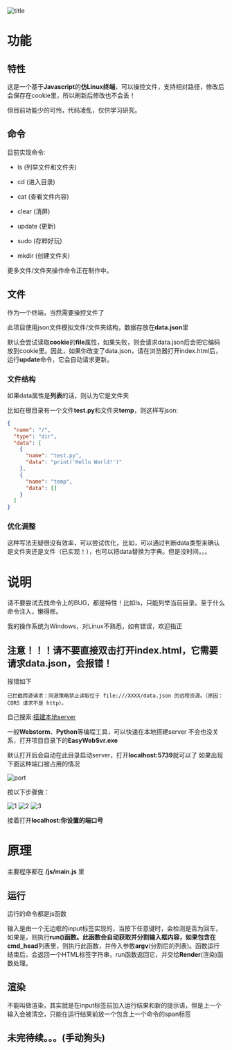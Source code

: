 ![title](img/README/title.png)



# 功能

## 特性

这是一个基于**Javascript**的**仿Linux终端**，可以操控文件，支持相对路径，修改后会保存在cookie里，所以刷新后修改也不会丢！

但目前功能少的可怜，代码凌乱，仅供学习研究。

## 命令

目前实现命令: 

- ls (列举文件和文件夹)

- cd (进入目录)

- cat (查看文件内容)

- clear (清屏)

- update (更新)

- sudo (存粹好玩)

- mkdir (创建文件夹)

更多文件/文件夹操作命令正在制作中。
## 文件

作为一个终端，当然需要操控文件了

此项目使用json文件模拟文件/文件夹结构，数据存放在**data.json**里

默认会尝试读取**cookie**的**file**属性，如果失败，则会请求data.json后会把它编码放到cookie里。因此，如果你改变了data.json，请在浏览器打开index.html后，运行**update**命令，它会自动请求更新。

### 文件结构

如果data属性是**列表**的话，则认为它是文件夹

比如在根目录有一个文件**test.py**和文件夹**temp**，则这样写json:

```json
{
  "name": "/",
  "type": "dir",
  "data": [
    {
      "name": "test.py",
      "data": "print('Hello World!')"
    },
    {
      "name": "temp",
      "data": []
    }
  ]
}
```

### 优化调整

这种写法无疑很没有效率，可以尝试优化，比如，可以通过判断data类型来确认是文件夹还是文件（已实现！），也可以把data替换为字典。但是没时间。。。

# 说明

请不要尝试去找命令上的BUG，都是特性！比如ls，只能列举当前目录。至于什么命令注入，懒得修。

我的操作系统为Windows，对Linux不熟悉，如有错误，欢迎指正

## 注意！！！请不要直接双击打开index.html，它需要请求**data.json**，会报错！

报错如下

```错误
已拦截跨源请求：同源策略禁止读取位于 file:///XXXX/data.json 的远程资源。（原因：CORS 请求不是 http）。
```
自己搜索:[搭建本地server](https://debug-tab.github.io/baiduyx/index.html?搭建本地server)

一般**Webstorm**、**Python**等编程工具，可以快速在本地搭建server
不会也没关系，打开项目目录下的**EasyWebSvr.exe**

默认打开后会自动在此目录启动server，打开**localhost:5739**就可以了
如果出现下面这种端口被占用的情况

![port](img/README/port.png)

按以下步骤做：

![1](img/README/1.png)
![2](img/README/2.png)
![3](img/README/3.png)

接着打开**localhost:你设置的端口号**
# 原理

主要程序都在 **/js/main.js** 里

## 运行

运行的命令都是js函数

输入是由一个无边框的input标签实现的，当按下任意键时，会检测是否为回车，如果是，则执行**run()**函数。此函数会自动获取并分割输入框内容，如果包含在**cmd_head**列表里，则执行此函数，并传入参数**argv**(分割后的列表)。函数运行结束后，会返回一个HTML标签字符串，run函数返回它，并交给**Render**(渲染)函数处理。

## 渲染

不能叫做渲染，其实就是在input标签前加入运行结果和新的提示语，但是上一个输入会被清空，只能在运行结果前放一个包含上一个命令的span标签



## 未完待续。。。(手动狗头)
